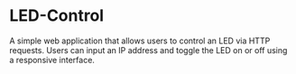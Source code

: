 # LED-Control
A simple web application that allows users to control an LED via HTTP requests. Users can input an IP address and toggle the LED on or off using a responsive interface.
